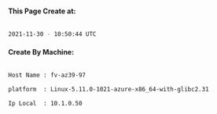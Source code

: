 
   
#### This Page Create at:

```bash

2021-11-30 - 10:50:44 UTC

```

#### Create By Machine:

```bash

Host Name : fv-az39-97

platform  : Linux-5.11.0-1021-azure-x86_64-with-glibc2.31

Ip Local  : 10.1.0.50

```

